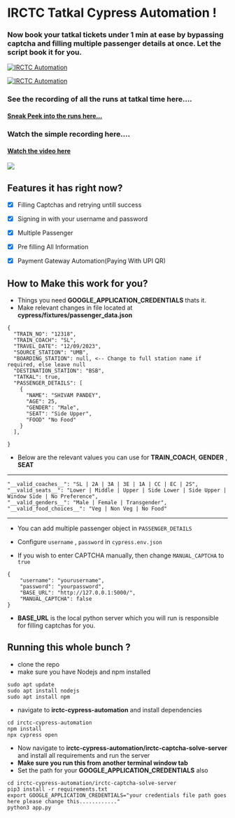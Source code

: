 # IRCTC Tatkal Cypress Automation !

### Now book your tatkal tickets under 1 min at ease by bypassing captcha and filling multiple passenger details at once. Let the script book it for you.

[![IRCTC Automation](https://img.shields.io/endpoint?url=https://cloud.cypress.io/badge/simple/7afdkj/main&style=for-the-badge&logo=cypress)](https://cloud.cypress.io/projects/7afdkj/runs)

[![IRCTC Automation](https://img.shields.io/endpoint?url=https://cloud.cypress.io/badge/detailed/7afdkj/main&style=for-the-badge&logo=cypress)](https://cloud.cypress.io/projects/7afdkj/runs)

### See the recording of all the runs at tatkal time here....
####  [Sneak Peek into the runs here...](https://cloud.cypress.io/projects/7afdkj/runs)

### Watch the simple recording here....
####  [Watch the video here](https://i.imgur.com/3U8yKmb.mp4)

[![](https://imgur.com/0xFTYhk.png)](https://i.imgur.com/3U8yKmb.mp4)




## Features it has right now?

- [x] Filling Captchas and retrying untill success
- [x] Signing in with your username and password
- [x] Multiple Passenger 
- [x] Pre filling All Information
- [x] Payment Gateway Automation(Paying With UPI QR)



## How to Make this work for you?

- Things you need **GOOGLE_APPLICATION_CREDENTIALS** thats it.
- Make relevant changes in file located at **cypress/fixtures/passenger_data.json**
```
{
  "TRAIN_NO": "12318",
  "TRAIN_COACH": "SL",
  "TRAVEL_DATE": "12/09/2023",
  "SOURCE_STATION": "UMB",
  "BOARDING_STATION": null, <-- Change to full station name if required, else leave null
  "DESTINATION_STATION": "BSB",
  "TATKAL": true,
  "PASSENGER_DETAILS": [
    {
      "NAME": "SHIVAM PANDEY",
      "AGE": 25,
      "GENDER": "Male",
      "SEAT": "Side Upper",
      "FOOD" "No Food"
    }
  ],

}
```

- Below are the relevant values you can use for **TRAIN_COACH**, **GENDER** , **SEAT**

***
```
"__valid_coaches__": "SL | 2A | 3A | 3E | 1A | CC | EC | 2S",
"__valid_seats__": "Lower | Middle | Upper | Side Lower | Side Upper | Window Side | No Preference",
"__valid_genders__": "Male | Female | Transgender",
"__valid_food_choices__": "Veg | Non Veg | No Food"

```
***
- You can add multiple passenger object in `PASSENGER_DETAILS`

- Configure `username` , `password` in `cypress.env.json`

- If you wish to enter CAPTCHA manually, then change `MANUAL_CAPTCHA` to `true`

```
{
    "username": "yourusername",
    "password": "yourpassword",
    "BASE_URL": "http://127.0.0.1:5000/",
    "MANUAL_CAPTCHA": false
}
```

-  **BASE_URL** is the local python server which you will run is responsible for filling captchas for you.


## Running this whole bunch ?


- clone the repo
- make sure you have Nodejs and npm installed
```
sudo apt update 
sudo apt install nodejs
sudo apt install npm
```
- navigate to **irctc-cypress-automation** and install dependencies

```
cd irctc-cypress-automation
npm install
npx cypress open

```



- Now navigate to **irctc-cypress-automation/irctc-captcha-solve-server** and install all requirements and run the server
- **Make sure you run this from another terminal window tab** 
- Set the path for your **GOOGLE_APPLICATION_CREDENTIALS** also
```
cd irctc-cypress-automation/irctc-captcha-solve-server
pip3 install -r requirements.txt
export GOOGLE_APPLICATION_CREDENTIALS="your credentials file path goes here please change this............"
python3 app.py
```

